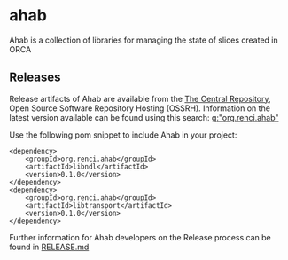 # ahab
Ahab is a collection of libraries for managing the state of slices created in ORCA

## Releases
Release artifacts of Ahab are available from the [The Central Repository](http://central.sonatype.org/), Open Source Software Repository Hosting (OSSRH).  Information on the latest version available can be found using this search: [g:"org.renci.ahab"](http://search.maven.org/#search%7Cga%7C1%7Cg%3A%22org.renci.ahab%22) 

Use the following pom snippet to include Ahab in your project:
```
<dependency>
    <groupId>org.renci.ahab</groupId>
    <artifactId>libndl</artifactId>
    <version>0.1.0</version>
</dependency>
<dependency>
    <groupId>org.renci.ahab</groupId>
    <artifactId>libtransport</artifactId>
    <version>0.1.0</version>
</dependency> 
```

Further information for Ahab developers on the Release process can be found in [RELEASE.md](https://github.com/RENCI-NRIG/ahab/blob/master/RELEASE.md)
